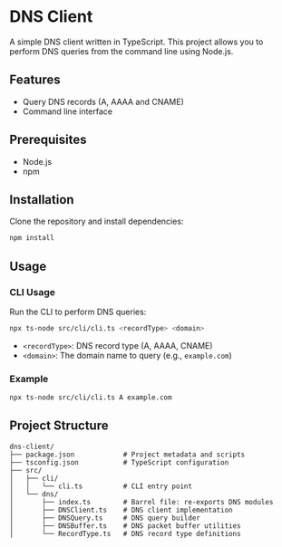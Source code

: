 # DNS Client

A simple DNS client written in TypeScript. This project allows you to perform DNS queries from the command line using Node.js.

## Features
- Query DNS records (A, AAAA and CNAME)
- Command line interface

## Prerequisites
- Node.js
- npm

## Installation

Clone the repository and install dependencies:

```bash
npm install
```

## Usage

### CLI Usage

Run the CLI to perform DNS queries:

```bash
npx ts-node src/cli/cli.ts <recordType> <domain>
```

- `<recordType>`: DNS record type (A, AAAA, CNAME)
- `<domain>`: The domain name to query (e.g., `example.com`)

### Example

```bash
npx ts-node src/cli/cli.ts A example.com
```

## Project Structure

```
dns-client/
├── package.json            # Project metadata and scripts
├── tsconfig.json           # TypeScript configuration
├── src/
│   ├── cli/
│   │   └── cli.ts          # CLI entry point
│   └── dns/
│       ├── index.ts        # Barrel file: re-exports DNS modules
│       ├── DNSClient.ts    # DNS client implementation
│       ├── DNSQuery.ts     # DNS query builder
│       ├── DNSBuffer.ts    # DNS packet buffer utilities
│       └── RecordType.ts   # DNS record type definitions
```